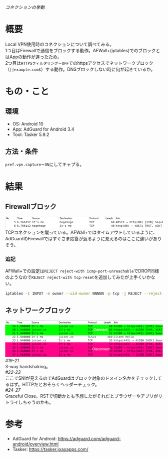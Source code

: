 ###### コネクションの挙動

# 概要
Local VPN使用時のコネクションについて調べてみる。  
1つ目はFirewallで通信をブロックする動作。AFWall+(iptables)でのブロックとはAppの動作が違ったため。  
2つ目は`HTTPSフィルタリング＝OFF`でのhttpsアクセスでネットワークブロック（`||example.com$`）する動作。DNSブロックしない時に何が起きているか。  

# もの・こと

## 環境
- OS: Android 10
- App: AdGuard for Android 3.4
- Tool: Tasker 5.9.2

## 方法・条件
`pref.vpn.capture＝ON`にしてキャプる。  

# 結果

## Firewallブロック
![FW block](./ag_vpncapture_fwblock.png)
TCPコネクションを蹴っている。AFWall+ではタイムアウトしているように、AdGuardのFirewallではすぐさま応答が返るように見えるのはここに違いがありそう。  
### 追記
AFWall+での設定は`REJECT reject-with icmp-port-unreachable`でDROP同様のようなので`REJECT reject-with tcp-reset`を追加してみたが上手くいかない。

```sh
iptables -I INPUT -m owner --uid-owner NNNNN -p tcp -j REJECT --reject-with tcp-reset
```

## ネットワークブロック
![NW block](./ag_vpncapture_nwblock.png)
_#19-21_  
3-way handshaking。  
_#22-23_  
ここでSNIが見えるのでAdGuardはブロック対象のドメイン名かをチェックしてるはず。HTTPだとおそらくヘッダーチェック。  
_#24-27_  
Graceful Close。RSTで切断かとも予想したがそれだとブラウザーやアプリがリトライしちゃうのかも。  

# 参考
- AdGuard for Android: <https://adguard.com/adguard-android/overview.html>
- Tasker: <https://tasker.joaoapps.com/>

